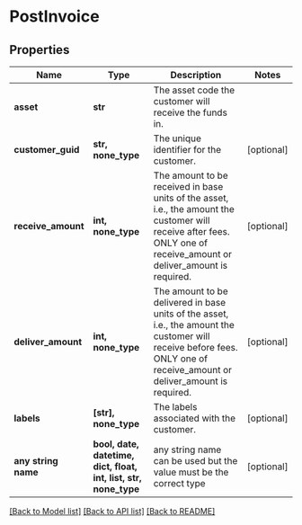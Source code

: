 # PostInvoice


## Properties
Name | Type | Description | Notes
------------ | ------------- | ------------- | -------------
**asset** | **str** | The asset code the customer will receive the funds in. | 
**customer_guid** | **str, none_type** | The unique identifier for the customer. | [optional] 
**receive_amount** | **int, none_type** | The amount to be received in base units of the asset, i.e., the amount the customer will receive after fees. ONLY one of receive_amount or deliver_amount is required. | [optional] 
**deliver_amount** | **int, none_type** | The amount to be delivered in base units of the asset, i.e., the amount the customer will receive before fees. ONLY one of receive_amount or deliver_amount is required. | [optional] 
**labels** | **[str], none_type** | The labels associated with the customer. | [optional] 
**any string name** | **bool, date, datetime, dict, float, int, list, str, none_type** | any string name can be used but the value must be the correct type | [optional]

[[Back to Model list]](../README.md#documentation-for-models) [[Back to API list]](../README.md#documentation-for-api-endpoints) [[Back to README]](../README.md)


